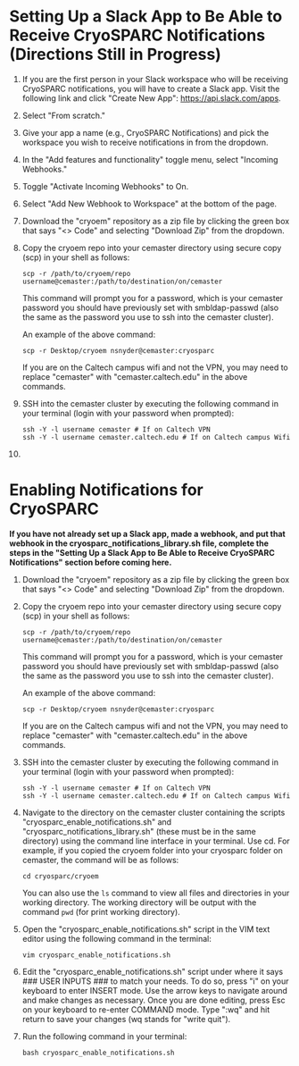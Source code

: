 # Setting Up a Slack App to Be Able to Receive CryoSPARC Notifications (Directions Still in Progress)

1. If you are the first person in your Slack workspace who will be receiving CryoSPARC notifications, you will have to create a Slack app. Visit the following link and click "Create New App": https://api.slack.com/apps.
2. Select "From scratch."
3. Give your app a name (e.g., CryoSPARC Notifications) and pick the workspace you wish to receive notifications in from the dropdown.
4. In the "Add features and functionality" toggle menu, select "Incoming Webhooks."
5. Toggle "Activate Incoming Webhooks" to On.
6. Select "Add New Webhook to Workspace" at the bottom of the page.

1. Download the "cryoem" repository as a zip file by clicking the green box that says "<> Code" and selecting "Download Zip" from the dropdown.
2. Copy the cryoem repo into your cemaster directory using secure copy (scp) in your shell as follows:
   
   ```
   scp -r /path/to/cryoem/repo username@cemaster:/path/to/destination/on/cemaster
   ```
   
   This command will prompt you for a password, which is your cemaster password you should have previously set with smbldap-passwd (also the same as the password you use to ssh into the cemaster cluster).

   An example of the above command:
   
   ```
   scp -r Desktop/cryoem nsnyder@cemaster:cryosparc
   ```
   
   If you are on the Caltech campus wifi and not the VPN, you may need to replace "cemaster" with "cemaster.caltech.edu" in the above commands.
   
3. SSH into the cemaster cluster by executing the following command in your terminal (login with your password when prompted):

   ```
   ssh -Y -l username cemaster # If on Caltech VPN
   ssh -Y -l username cemaster.caltech.edu # If on Caltech campus Wifi
   ```

4. 

# Enabling Notifications for CryoSPARC

__If you have not already set up a Slack app, made a webhook, and put that webhook in the cryosparc_notifications_library.sh file, complete the steps in the "Setting Up a Slack App to Be Able to Receive CryoSPARC Notifications" section before coming here.__

1. Download the "cryoem" repository as a zip file by clicking the green box that says "<> Code" and selecting "Download Zip" from the dropdown.
2. Copy the cryoem repo into your cemaster directory using secure copy (scp) in your shell as follows:
   
   ```
   scp -r /path/to/cryoem/repo username@cemaster:/path/to/destination/on/cemaster
   ```
   
   This command will prompt you for a password, which is your cemaster password you should have previously set with smbldap-passwd (also the same as the password you use to ssh into the cemaster cluster).

   An example of the above command:
   
   ```
   scp -r Desktop/cryoem nsnyder@cemaster:cryosparc
   ```
   
   If you are on the Caltech campus wifi and not the VPN, you may need to replace "cemaster" with "cemaster.caltech.edu" in the above commands.
   
3. SSH into the cemaster cluster by executing the following command in your terminal (login with your password when prompted):

   ```
   ssh -Y -l username cemaster # If on Caltech VPN
   ssh -Y -l username cemaster.caltech.edu # If on Caltech campus Wifi
   ```

4. Navigate to the directory on the cemaster cluster containing the scripts "cryosparc_enable_notifications.sh" and "cryosparc_notifications_library.sh" (these must be in the same directory) using the command line interface in your terminal. Use cd. For example, if you copied the cryoem folder into your cryosparc folder on cemaster, the command will be as follows:

   ```cd cryosparc/cryoem```

   You can also use the ```ls``` command to view all files and directories in your working directory. The working directory will be output with the command ```pwd``` (for print working directory).

5. Open the "cryosparc_enable_notifications.sh" script in the VIM text editor using the following command in the terminal:

   ```vim cryosparc_enable_notifications.sh```

6. Edit the "cryosparc_enable_notifications.sh" script under where it says ### USER INPUTS ### to match your needs. To do so, press "i" on your keyboard to enter INSERT mode. Use the arrow keys to navigate around and make changes as necessary. Once you are done editing, press Esc on your keyboard to re-enter COMMAND mode. Type ":wq" and hit return to save your changes (wq stands for "write quit").

7. Run the following command in your terminal:

   ```bash cryosparc_enable_notifications.sh```
